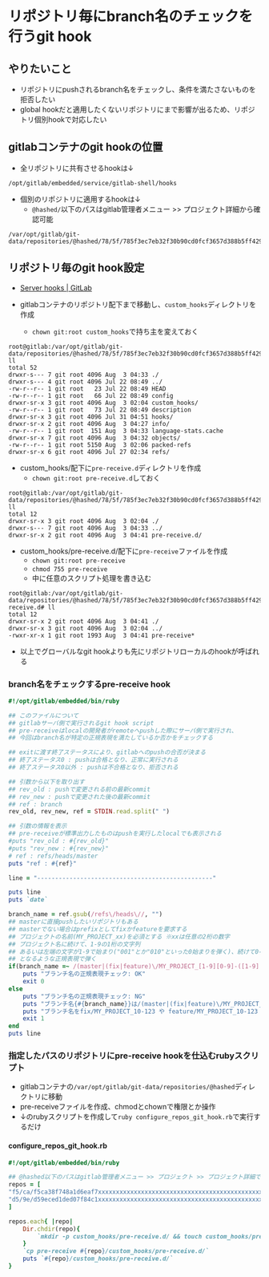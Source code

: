 # リポジトリ毎にbranch名のチェックを行うgit hook

## やりたいこと
- リポジトリにpushされるbranch名をチェックし、条件を満たさないものを拒否したい
- global hookだと適用したくないリポジトリにまで影響が出るため、リポジトリ個別hookで対応したい

## gitlabコンテナのgit hookの位置
- 全リポジトリに共有させるhookは↓

```:global_git_hook
/opt/gitlab/embedded/service/gitlab-shell/hooks
```

- 個別のリポジトリに適用するhookは↓
	- `@hashed/`以下のパスはgitlab管理者メニュー >> プロジェクト詳細から確認可能

```:repository_git_hook
/var/opt/gitlab/git-data/repositories/@hashed/78/5f/785f3ec7eb32f30b90cd0fcf3657d388b5ff4297f2f9716ff66e9b69c05ddd09.git/hooks
```

## リポジトリ毎のgit hook設定
- [Server hooks \| GitLab](https://docs.gitlab.com/ee/administration/server_hooks.html#chained-hooks)

- gitlabコンテナのリポジトリ配下まで移動し、`custom_hooks`ディレクトリを作成
	- `chown git:root custom_hooks`で持ち主を変えておく
```
root@gitlab:/var/opt/gitlab/git-data/repositories/@hashed/78/5f/785f3ec7eb32f30b90cd0fcf3657d388b5ff4297f2f9716ff66e9b69c05ddd09.git# ll
total 52
drwxr-s--- 7 git root 4096 Aug  3 04:33 ./
drwxr-s--- 4 git root 4096 Jul 22 08:49 ../
-rw-r--r-- 1 git root   23 Jul 22 08:49 HEAD
-rw-r--r-- 1 git root   66 Jul 22 08:49 config
drwxr-sr-x 3 git root 4096 Aug  3 02:04 custom_hooks/
-rw-r--r-- 1 git root   73 Jul 22 08:49 description
drwxr-sr-x 3 git root 4096 Jul 31 04:51 hooks/
drwxr-sr-x 2 git root 4096 Aug  3 04:27 info/
-rw-r--r-- 1 git root  151 Aug  3 04:33 language-stats.cache
drwxr-sr-x 7 git root 4096 Aug  3 04:32 objects/
-rw-r--r-- 1 git root 5150 Aug  3 02:06 packed-refs
drwxr-sr-x 6 git root 4096 Jul 27 02:34 refs/
```

- custom_hooks/配下に`pre-receive.d`ディレクトリを作成
	- `chown git:root pre-receive.d`しておく
```
root@gitlab:/var/opt/gitlab/git-data/repositories/@hashed/78/5f/785f3ec7eb32f30b90cd0fcf3657d388b5ff4297f2f9716ff66e9b69c05ddd09.git/custom_hooks# ll
total 12
drwxr-sr-x 3 git root 4096 Aug  3 02:04 ./
drwxr-s--- 7 git root 4096 Aug  3 04:33 ../
drwxr-sr-x 2 git root 4096 Aug  3 04:41 pre-receive.d/
```

- custom_hooks/pre-receive.d/配下に`pre-receive`ファイルを作成
	- `chown git:root pre-receive`
	- `chmod 755 pre-receive`
	- 中に任意のスクリプト処理を書き込む
```
root@gitlab:/var/opt/gitlab/git-data/repositories/@hashed/78/5f/785f3ec7eb32f30b90cd0fcf3657d388b5ff4297f2f9716ff66e9b69c05ddd09.git/custom_hooks/pre-receive.d# ll
total 12
drwxr-sr-x 2 git root 4096 Aug  3 04:41 ./
drwxr-sr-x 3 git root 4096 Aug  3 02:04 ../
-rwxr-xr-x 1 git root 1993 Aug  3 04:41 pre-receive*
```
- 以上でグローバルなgit hookよりも先にリポジトリローカルのhookが呼ばれる

### branch名をチェックするpre-receive hook

```ruby
#!/opt/gitlab/embedded/bin/ruby

## このファイルについて
## gitlabサーバ側で実行されるgit hook script
## pre-receiveはlocalの開発者がremoteへpushした際にサーバ側で実行され、
## 今回はbranch名が特定の正規表現を満たしているか否かをチェックする

## exitに渡す終了ステータスにより、gitlabへのpushの合否が決まる
## 終了ステータス0 : pushは合格となり、正常に実行される
## 終了ステータス0以外 : pushは不合格となり、拒否される

## 引数から以下を取り出す
## rev_old : pushで変更される前の最新commit
## rev_new : pushで変更された後の最新commit
## ref : branch
rev_old, rev_new, ref = STDIN.read.split(" ")

## 引数の情報を表示
## pre-receiveが標準出力したものはpushを実行したlocalでも表示される
#puts "rev_old : #{rev_old}"
#puts "rev_new : #{rev_new}"
# ref : refs/heads/master
puts "ref : #{ref}"

line = "-------------------------------------------------"

puts line
puts `date`

branch_name = ref.gsub(/refs\/heads\//, "")
## masterに直接pushしたいリポジトリもある
## masterでない場合はprefixとしてfixかfeatureを要求する
## プロジェクトの名前(MY_PROJECT_xx)を必須とする ※xxは任意の2桁の数字
## プロジェクト名に続けて、1-9の1桁の文字列
## あるいは左端の文字が1-9で始まり("001"とか"010"といった0始まりを弾く)、続けて0-9のいずれかが1桁以上続く2桁以上の文字列
## となるような正規表現で弾く
if(branch_name =~ /(master|(fix|feature)\/MY_PROJECT_[1-9][0-9]-([1-9]|[1-9][0-9]{1,}))/)
    puts "ブランチ名の正規表現チェック: OK"
    exit 0
else
    puts "ブランチ名の正規表現チェック: NG"
    puts "ブランチ名{#{branch_name}}は/(master|(fix|feature)\/MY_PROJECT_[1-9][0-9]-([1-9]|[1-9][0-9]{1,}))/ の正規表現に一致しません"
	puts "ブランチ名をfix/MY_PROJECT_10-123 や feature/MY_PROJECT_10-123 のような形式にして下さい(要件はfeature, 不具合修正はfix)"
    exit 1
end
puts line
```

### 指定したパスのリポジトリにpre-receive hookを仕込むrubyスクリプト
- gitlabコンテナの`/var/opt/gitlab/git-data/repositories/@hashed`ディレクトリに移動
- pre-receiveファイルを作成、chmodとchownで権限とか操作
- ↓のrubyスクリプトを作成して`ruby configure_repos_git_hook.rb`で実行するだけ

#### configure_repos_git_hook.rb
```ruby
#!/opt/gitlab/embedded/bin/ruby

## @hashed以下のパスはgitlab管理者メニュー >> プロジェクト >> プロジェクト詳細で
repos = [
"f5/ca/f5ca38f748a1d6eaf7xxxxxxxxxxxxxxxxxxxxxxxxxxxxxxxxxxxxxxxxxxxxxx.git",
"d5/9e/d59eced1ded07f84c1xxxxxxxxxxxxxxxxxxxxxxxxxxxxxxxxxxxxxxxxxxxxxx.git",
]

repos.each{ |repo|
	Dir.chdir(repo){
		`mkdir -p custom_hooks/pre-receive.d/ && touch custom_hooks/pre-receive.d/pre-receive && chown git:root custom_hooks/ && chown git:root custom_hooks/pre-receive.d && chown git:root custom_hooks/pre-receive.d/pre-receive && chmod 755 custom_hooks/pre-receive.d/pre-receive && ls -la . && ls -la custom_hooks/ && ls -la custom_hooks/pre-receive.d/`
	}
	`cp pre-receive #{repo}/custom_hooks/pre-receive.d/`
	puts `#{repo}/custom_hooks/pre-receive.d/`
}
```
